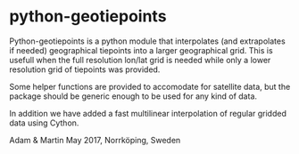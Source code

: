 python-geotiepoints
===================

Python-geotiepoints is a python module that interpolates (and extrapolates if
needed) geographical tiepoints into a larger geographical grid. This is usefull
when the full resolution lon/lat grid is needed while only a lower resolution
grid of tiepoints was provided.

Some helper functions are provided to accomodate for satellite data, but the
package should be generic enough to be used for any kind of data.

In addition we have added a fast multilinear interpolation of regular gridded
data using Cython.

Adam & Martin
May 2017, Norrköping, Sweden
